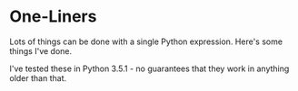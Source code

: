 # One-Liners
Lots of things can be done with a single Python expression. Here's some things I've done.

I've tested these in Python 3.5.1 - no guarantees that they work in anything older than that.
